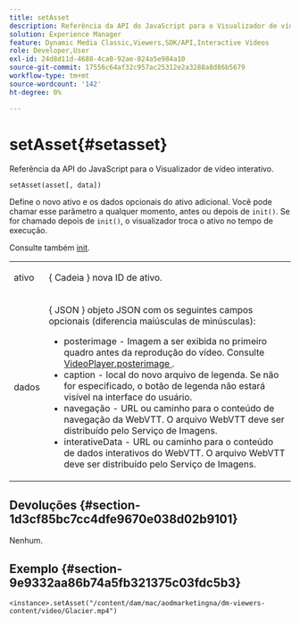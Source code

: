 ```yaml
---
title: setAsset
description: Referência da API do JavaScript para o Visualizador de vídeo interativo.
solution: Experience Manager
feature: Dynamic Media Classic,Viewers,SDK/API,Interactive Videos
role: Developer,User
exl-id: 24d8d11d-4688-4ca0-92ae-824a5e984a10
source-git-commit: 17556c64af32c957ac25312e2a3288a8d86b5679
workflow-type: tm+mt
source-wordcount: '142'
ht-degree: 0%

---
```


# setAsset{#setasset}

Referência da API do JavaScript para o Visualizador de vídeo interativo.

`setAsset(asset[, data])`

Define o novo ativo e os dados opcionais do ativo adicional. Você pode chamar esse parâmetro a qualquer momento, antes ou depois de `init()`. Se for chamado depois de `init()`, o visualizador troca o ativo no tempo de execução.

Consulte também [init](../../../c-html5-aem-asset-viewers/c-html5-aem-int-video/c-html5-aem-int-video-javascriptapiref/r-html5-aem-int-video-javascriptapiref-init.md#reference-aee94dd92a28410784f7a1792e28683b).

<table id="table_896DFF34A68A403DB93A6D597461A573"> 
 <tbody> 
  <tr> 
   <td colname="col1"> <p> <span class="codeph"> ativo  </span> </p> </td> 
   <td colname="col2"> <p>{ <span class="codeph"> Cadeia </span>} nova ID de ativo. </p> </td> 
  </tr> 
  <tr> 
   <td colname="col1"> <p> <span class="codeph"> dados  </span> </p> </td> 
   <td colname="col2"> <p> { <span class="codeph"> JSON </span>} objeto JSON com os seguintes campos opcionais (diferencia maiúsculas de minúsculas): </p> <p> 
     <ul id="ul_924FB99ACF0F43699CD229593F1C1384"> 
      <li id="li_F3CFEF28BCB7450991EFE0BD4EB28E36"> <span class="codeph"> posterimage  </span> - Imagem a ser exibida no primeiro quadro antes da reprodução do vídeo. Consulte <a href="../../../c-html5-aem-asset-viewers/c-html5-aem-int-video/r-html5-aem-int-video-config-attrib/r-html5-aem-int-video-config-attrib-videoplayer-posterimage.md#reference-8e8e2b3e7e9c4ee8b6dadf90cef494f7" format="dita" scope="local"> VideoPlayer.posterimage </a>. </li> 
      <li id="li_D6C3E543C70942C582020780E2DF74C8"> <span class="codeph"> caption  </span> - local do novo arquivo de legenda. Se não for especificado, o botão de legenda não estará visível na interface do usuário. </li> 
      <li id="li_BF866BD7275E450EA08A0E72FAA9D3AE"> <span class="codeph"> navegação  </span> - URL ou caminho para o conteúdo de navegação da WebVTT. O arquivo WebVTT deve ser distribuído pelo Serviço de Imagens. </li> 
      <li id="li_0C0EC5AB00554EC6AA01F60684A40213"> <span class="codeph"> interativeData  </span> - URL ou caminho para o conteúdo de dados interativos do WebVTT. O arquivo WebVTT deve ser distribuído pelo Serviço de Imagens. </li> 
     </ul> </p> </td> 
  </tr> 
 </tbody> 
</table>

## Devoluções {#section-1d3cf85bc7cc4dfe9670e038d02b9101}

Nenhum.

## Exemplo {#section-9e9332aa86b74a5fb321375c03fdc5b3}

```
<instance>.setAsset("/content/dam/mac/aodmarketingna/dm-viewers-content/video/Glacier.mp4")
```
